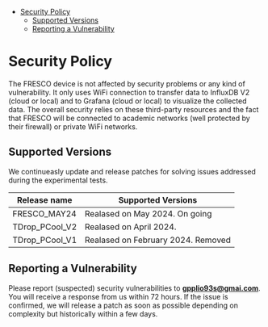 - [Security Policy](#security-policy)
  - [Supported Versions](#supported-versions)
  - [Reporting a Vulnerability](#reporting-a-vulnerability)

<!-- END doctoc generated TOC please keep comment here to allow auto update -->

# Security Policy

The FRESCO device is not affected by security problems or any kind of vulnerability. It only uses WiFi connection to transfer data to InfluxDB V2 (cloud or local) and to Grafana (cloud or local) to visualize the collected data. 
The overall security relies on these third-party resources and the fact that FRESCO will be connected to academic networks (well protected by their firewall) or private WiFi networks. 

## Supported Versions

We continueasly update and release patches for solving issues addressed during the experimental tests.

| Release name | Supported Versions                        |
| --------- | ----------------------------------------- |
| FRESCO_MAY24  | Realased on May 2024. On going |
| TDrop_PCool_V2   | Realased on April 2024.|
| TDrop_PCool_V1   | Realased on February 2024. Removed|

## Reporting a Vulnerability

Please report (suspected) security vulnerabilities to
**[gpplio93s@gmai.com](mailto:gpplio93s@gmai.com)**. You will receive a response from
us within 72 hours. If the issue is confirmed, we will release a patch as soon
as possible depending on complexity but historically within a few days.
